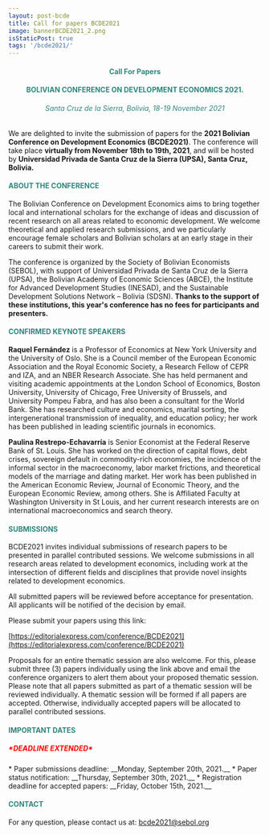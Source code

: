 ```yaml
---
layout: post-bcde
title: Call for papers BCDE2021
image: bannerBCDE2021_2.png
isStaticPost: true
tags: '/bcde2021/'
---
```


<center><h4 style="color:#2d877d;"> <b>Call For Papers</b> </h4></center>
<center><h4 style="color:#2d877d;"> BOLIVIAN CONFERENCE ON DEVELOPMENT ECONOMICS 2021.</h4></center>
<center><h6 style="color:#2d877d;"> Santa Cruz de la Sierra, Bolivia, 18-19 November 2021</h6></center>

We are delighted to invite the submission of papers for the __2021 Bolivian Conference on Development Economics (BCDE2021)__. The conference will take place __virtually from November 18th to 19th, 2021__, and will be hosted by __Universidad Privada de Santa Cruz de la Sierra (UPSA), Santa Cruz, Bolivia.__

<h4 style="color:#2d877d;"> ABOUT THE CONFERENCE</h4>

The Bolivian Conference on Development Economics aims to bring together local and international scholars for the exchange of ideas and discussion of recent research on all areas related to economic development. We welcome theoretical and applied research submissions, and we particularly encourage female scholars and Bolivian scholars at an early stage in their careers to submit their work.

The conference is organized by the Society of Bolivian Economists (SEBOL), with support of Universidad Privada de Santa Cruz de la Sierra (UPSA), the Bolivian Academy of Economic Sciences (ABCE), the Institute for Advanced Development Studies (INESAD), and the Sustainable Development Solutions Network – Bolivia (SDSN). __Thanks to the support of these institutions, this year's conference has no fees for participants and presenters.__

<h4 style="color:#2d877d;"> CONFIRMED KEYNOTE SPEAKERS</h4>

__Raquel Fernández__ is a Professor of Economics at New York University and the University of Oslo. She is a Council member of the European Economic Association and the Royal Economic Society, a Research Fellow of CEPR and IZA, and an NBER Research Associate. She has held permanent and visiting academic appointments at the London School of Economics, Boston University, University of Chicago, Free University of Brussels, and University Pompeu Fabra, and has also been a consultant for the World Bank. She has researched culture and economics, marital sorting, the intergenerational transmission of inequality, and education policy; her work has been published in leading scientific journals in economics.

__Paulina Restrepo-Echavarría__ is Senior Economist at the Federal Reserve Bank of St. Louis. She has worked on the direction of capital flows, debt crises, sovereign default in commodity-rich economies, the incidence of the informal sector in the macroeconomy, labor market frictions, and theoretical models of the marriage and dating market. Her work has been published in the American Economic Review, Journal of Economic Theory, and the European Economic Review, among others. She is Affiliated Faculty at Washington University in St Louis, and her current research interests are on international macroeconomics and search theory.

<h4 style="color:#2d877d;"> SUBMISSIONS</h4>

BCDE2021 invites individual submissions of research papers to be presented in parallel contributed sessions. We welcome submissions in all research areas related to development economics, including work at the intersection of different fields and disciplines that provide novel insights related to development economics.

All submitted papers will be reviewed before acceptance for presentation. All applicants will be notified of the decision by email.

Please submit your papers using this link:

[https://editorialexpress.com/conference/BCDE2021](https://editorialexpress.com/conference/BCDE2021)

Proposals for an entire thematic session are also welcome. For this, please submit three (3) papers individually using the link above and email the conference organizers to alert them about your proposed thematic session. Please note that all papers submitted as part of a thematic session will be reviewed individually. A thematic session will be formed if all papers are accepted. Otherwise, individually accepted papers will be allocated to parallel contributed sessions.

<h4 style="color:#2d877d;"> IMPORTANT DATES</h4>
<h5 style="color:#FF0000;"> *DEADLINE EXTENDED*</h5>
* Paper submissions deadline: __Monday, September 20th, 2021.__
* Paper status notification: __Thursday, September 30th, 2021.__
* Registration deadline for accepted papers: __Friday, October 15th, 2021.__

<h4 style="color:#2d877d;"> CONTACT</h4>

For any question, please contact us at: [bcde2021@sebol.org](mailto:bcde2021@sebol.org)

